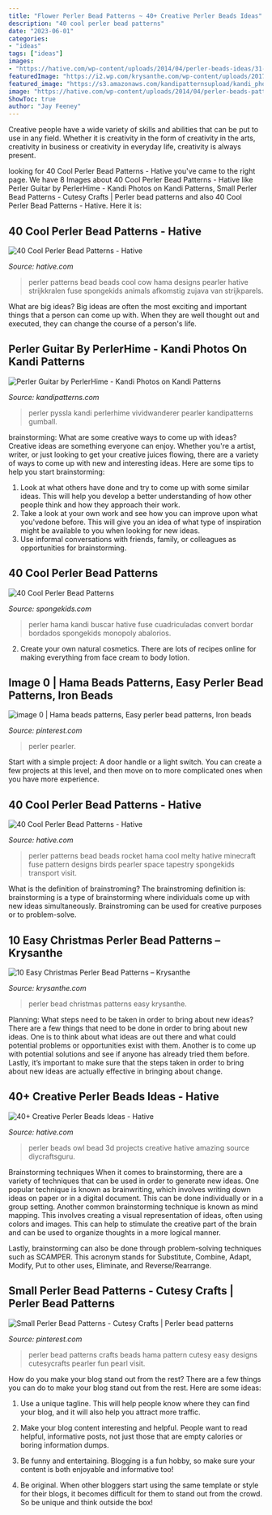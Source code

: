 ```yaml
---
title: "Flower Perler Bead Patterns ~ 40+ Creative Perler Beads Ideas"
description: "40 cool perler bead patterns"
date: "2023-06-01"
categories:
- "ideas"
tags: ["ideas"]
images:
- "https://hative.com/wp-content/uploads/2014/04/perler-beads-ideas/31-owl-perler-beads.jpg"
featuredImage: "https://i2.wp.com/krysanthe.com/wp-content/uploads/2017/11/Christmas-Perler-Bead-Patterns.jpg?fit=1170%2C661"
featured_image: "https://s3.amazonaws.com/kandipatternsupload/kandi_photos/aug13/820201350513531652.jpg"
image: "https://hative.com/wp-content/uploads/2014/04/perler-beads-patterns/16-cow-perler-beads-patterns.jpg"
ShowToc: true
author: "Jay Feeney"
---
```



Creative people have a wide variety of skills and abilities that can be put to use in any field. Whether it is creativity in the form of creativity in the arts, creativity in business or creativity in everyday life, creativity is always present.

	

		
looking for 40 Cool Perler Bead Patterns - Hative you've came to the right page. We have 8 Images about 40 Cool Perler Bead Patterns - Hative like Perler Guitar by PerlerHime - Kandi Photos on Kandi Patterns, Small Perler Bead Patterns - Cutesy Crafts | Perler bead patterns and also 40 Cool Perler Bead Patterns - Hative. Here it is:
		
    
## 40 Cool Perler Bead Patterns - Hative

<img loading=lazy src="https://hative.com/wp-content/uploads/2014/04/perler-beads-patterns/16-cow-perler-beads-patterns.jpg" onerror="this.onerror=null;this.src='https://tse1.mm.bing.net/th?id=OIP.uKb1to1Ir25mTBxvCTetWAHaFL&amp;pid=15.1';" alt="40 Cool Perler Bead Patterns - Hative">

_Source: hative.com_

>perler patterns bead beads cool cow hama designs pearler hative strijkkralen fuse spongekids animals afkomstig zujava van strijkparels. 

	

What are big ideas?
Big ideas are often the most exciting and important things that a person can come up with. When they are well thought out and executed, they can change the course of a person's life.

    
## Perler Guitar By PerlerHime - Kandi Photos On Kandi Patterns

<img loading=lazy src="https://s3.amazonaws.com/kandipatternsupload/kandi_photos/aug13/820201350513531652.jpg" onerror="this.onerror=null;this.src='https://tse3.mm.bing.net/th?id=OIP.PXYHKxWXQPgoSg4yaOtd1wHaJ4&amp;pid=15.1';" alt="Perler Guitar by PerlerHime - Kandi Photos on Kandi Patterns">

_Source: kandipatterns.com_

>perler pyssla kandi perlerhime vividwanderer pearler kandipatterns gumball. 

	

brainstorming: What are some creative ways to come up with ideas?
Creative ideas are something everyone can enjoy. Whether you're a artist, writer, or just looking to get your creative juices flowing, there are a variety of ways to come up with new and interesting ideas. Here are some tips to help you start brainstorming: 
1. Look at what others have done and try to come up with some similar ideas. This will help you develop a better understanding of how other people think and how they approach their work. 
2. Take a look at your own work and see how you can improve upon what you'vedone before. This will give you an idea of what type of inspiration might be available to you when looking for new ideas. 
3. Use informal conversations with friends, family, or colleagues as opportunities for brainstorming.

    
## 40 Cool Perler Bead Patterns

<img loading=lazy src="https://spongekids.com/wp-content/uploads/2014/04/perler-beads-patterns/11-sailor-moon-patterns.jpg" onerror="this.onerror=null;this.src='https://tse3.mm.bing.net/th?id=OIP.FNrDuGzWVo3lq20tlt4bdgHaIn&amp;pid=15.1';" alt="40 Cool Perler Bead Patterns">

_Source: spongekids.com_

>perler hama kandi buscar hative fuse cuadriculadas convert bordar bordados spongekids monopoly abalorios. 

	

2. Create your own natural cosmetics. There are lots of recipes online for making everything from face cream to body lotion.

    
## Image 0 | Hama Beads Patterns, Easy Perler Bead Patterns, Iron Beads

<img loading=lazy src="https://i.pinimg.com/736x/4e/e0/2d/4ee02dcadb23f1ed80868d5c4547c0aa.jpg" onerror="this.onerror=null;this.src='https://tse1.mm.bing.net/th?id=OIP.WTtWlJWPfOHhmjXJxwM3NAHaHa&amp;pid=15.1';" alt="image 0 | Hama beads patterns, Easy perler bead patterns, Iron beads">

_Source: pinterest.com_

>perler pearler. 

	

Start with a simple project: A door handle or a light switch. You can create a few projects at this level, and then move on to more complicated ones when you have more experience.

    
## 40 Cool Perler Bead Patterns - Hative

<img loading=lazy src="https://hative.com/wp-content/uploads/2014/04/perler-beads-patterns/38-rocket-beads-patterns.gif" onerror="this.onerror=null;this.src='https://tse3.mm.bing.net/th?id=OIP.D33tAlwlbEdxptgm7WqpLgHaG8&amp;pid=15.1';" alt="40 Cool Perler Bead Patterns - Hative">

_Source: hative.com_

>perler patterns bead beads rocket hama cool melty hative minecraft fuse pattern designs birds pearler space tapestry spongekids transport visit. 

	

What is the definition of brainstroming?
The brainstroming definition is:
brainstorming is a type of brainstorming where individuals come up with new ideas simultaneously. Brainstroming can be used for creative purposes or to problem-solve.

    
## 10 Easy Christmas Perler Bead Patterns – Krysanthe

<img loading=lazy src="https://i2.wp.com/krysanthe.com/wp-content/uploads/2017/11/Christmas-Perler-Bead-Patterns.jpg?fit=1170%2C661" onerror="this.onerror=null;this.src='https://tse3.mm.bing.net/th?id=OIP.hIv0IgNp8ULNXBpJcesrRgHaEL&amp;pid=15.1';" alt="10 Easy Christmas Perler Bead Patterns – Krysanthe">

_Source: krysanthe.com_

>perler bead christmas patterns easy krysanthe. 

	

Planning: What steps need to be taken in order to bring about new ideas?
There are a few things that need to be done in order to bring about new ideas. One is to think about what ideas are out there and what could potential problems or opportunities exist with them. Another is to come up with potential solutions and see if anyone has already tried them before. Lastly, it’s important to make sure that the steps taken in order to bring about new ideas are actually effective in bringing about change.

    
## 40+ Creative Perler Beads Ideas - Hative

<img loading=lazy src="https://hative.com/wp-content/uploads/2014/04/perler-beads-ideas/31-owl-perler-beads.jpg" onerror="this.onerror=null;this.src='https://tse1.mm.bing.net/th?id=OIP.U3Mtwd-ryfCBJqXOcNyC7AHaJK&amp;pid=15.1';" alt="40+ Creative Perler Beads Ideas - Hative">

_Source: hative.com_

>perler beads owl bead 3d projects creative hative amazing source diycraftsguru. 

	

Brainstorming techniques
When it comes to brainstorming, there are a variety of techniques that can be used in order to generate new ideas. One popular technique is known as brainwriting, which involves writing down ideas on paper or in a digital document. This can be done individually or in a group setting.
Another common brainstorming technique is known as mind mapping. This involves creating a visual representation of ideas, often using colors and images. This can help to stimulate the creative part of the brain and can be used to organize thoughts in a more logical manner.

Lastly, brainstorming can also be done through problem-solving techniques such as SCAMPER. This acronym stands for Substitute, Combine, Adapt, Modify, Put to other uses, Eliminate, and Reverse/Rearrange.

    
## Small Perler Bead Patterns - Cutesy Crafts | Perler Bead Patterns

<img loading=lazy src="https://i.pinimg.com/736x/e0/ad/52/e0ad52b8d24ef101864ad68c8e112dc2.jpg" onerror="this.onerror=null;this.src='https://tse2.mm.bing.net/th?id=OIP.zJ7wlA6gMj3FJ350_QyC8QHaLH&amp;pid=15.1';" alt="Small Perler Bead Patterns - Cutesy Crafts | Perler bead patterns">

_Source: pinterest.com_

>perler bead patterns crafts beads hama pattern cutesy easy designs cutesycrafts pearler fun pearl visit. 

	

How do you make your blog stand out from the rest?
There are a few things you can do to make your blog stand out from the rest. Here are some ideas: 
1. Use a unique tagline. This will help people know where they can find your blog, and it will also help you attract more traffic.

2. Make your blog content interesting and helpful. People want to read helpful, informative posts, not just those that are empty calories or boring information dumps.

3. Be funny and entertaining. Blogging is a fun hobby, so make sure your content is both enjoyable and informative too!

4. Be original. When other bloggers start using the same template or style for their blogs, it becomes difficult for them to stand out from the crowd. So be unique and think outside the box!


